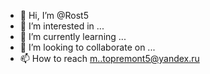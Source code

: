 - 👋 Hi, I’m @Rost5
- 👀 I’m interested in ...
- 🌱 I’m currently learning ...
- 💞️ I’m looking to collaborate on ...
- 📫 How to reach m..topremont5@yandex.ru


<!---
Rost5/Rost5 is a ✨ special ✨ repository because its `README.md` (this file) appears on your GitHub profile.
You can click the Preview link to take a look at your changes.
--->
